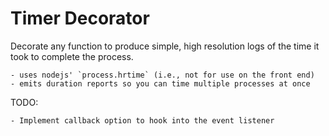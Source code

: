 # Timer Decorator

Decorate any function to produce simple, high resolution logs of the time it took to complete the process.

    - uses nodejs' `process.hrtime` (i.e., not for use on the front end)
    - emits duration reports so you can time multiple processes at once


TODO:

    - Implement callback option to hook into the event listener

    

